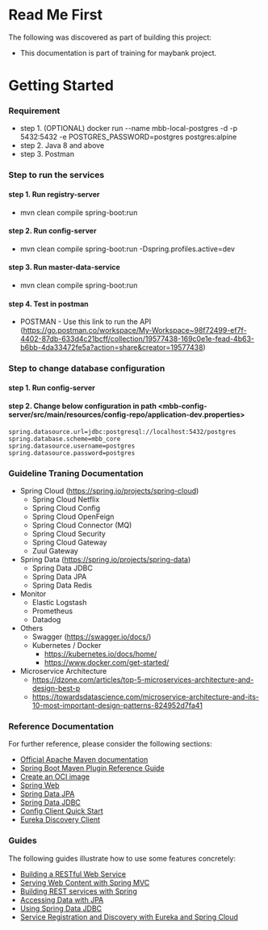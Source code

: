 # Read Me First
The following was discovered as part of building this project:

* This documentation is part of training for maybank project.

# Getting Started

### Requirement
* step 1. (OPTIONAL) docker run --name mbb-local-postgres -d -p 5432:5432 -e POSTGRES_PASSWORD=postgres postgres:alpine
* step 2. Java 8 and above
* step 3. Postman

### Step to run the services
#### step 1. Run registry-server
* mvn clean compile spring-boot:run

#### step 2. Run config-server
* mvn clean compile spring-boot:run -Dspring.profiles.active=dev

#### step 3. Run master-data-service
* mvn clean compile spring-boot:run

#### step 4. Test in postman
* POSTMAN - Use this link to run the API (https://go.postman.co/workspace/My-Workspace~98f72499-ef7f-4402-87db-633d4c21bcff/collection/19577438-169c0e1e-fead-4b63-b6bb-4da33472fe5a?action=share&creator=19577438)

### Step to change database configuration
#### step 1. Run config-server
#### step 2. Change below configuration in path <mbb-config-server/src/main/resources/config-repo/application-dev.properties>
`spring.datasource.url=jdbc:postgresql://localhost:5432/postgres` <br>
`spring.database.scheme=mbb_core` <br>
`spring.datasource.username=postgres` <br>
`spring.datasource.password=postgres`


### Guideline Traning Documentation
* Spring Cloud (https://spring.io/projects/spring-cloud)
  * Spring Cloud Netflix
  * Spring Cloud Config
  * Spring Cloud OpenFeign
  * Spring Cloud Connector (MQ)
  * Spring Cloud Security
  * Spring Cloud Gateway
  * Zuul Gateway
* Spring Data (https://spring.io/projects/spring-data)
  * Spring Data JDBC
  * Spring Data JPA
  * Spring Data Redis
* Monitor
  * Elastic Logstash
  * Prometheus
  * Datadog
* Others
  * Swagger (https://swagger.io/docs/)
  * Kubernetes / Docker
    * https://kubernetes.io/docs/home/
    * https://www.docker.com/get-started/
* Microservice Architecture
  * https://dzone.com/articles/top-5-microservices-architecture-and-design-best-p
  * https://towardsdatascience.com/microservice-architecture-and-its-10-most-important-design-patterns-824952d7fa41
 

### Reference Documentation
For further reference, please consider the following sections:

* [Official Apache Maven documentation](https://maven.apache.org/guides/index.html)
* [Spring Boot Maven Plugin Reference Guide](https://docs.spring.io/spring-boot/docs/2.7.2/maven-plugin/reference/html/)
* [Create an OCI image](https://docs.spring.io/spring-boot/docs/2.7.2/maven-plugin/reference/html/#build-image)
* [Spring Web](https://docs.spring.io/spring-boot/docs/2.7.2/reference/htmlsingle/#web)
* [Spring Data JPA](https://docs.spring.io/spring-boot/docs/2.7.2/reference/htmlsingle/#data.sql.jpa-and-spring-data)
* [Spring Data JDBC](https://docs.spring.io/spring-boot/docs/2.7.2/reference/htmlsingle/#data.sql.jdbc)
* [Config Client Quick Start](https://docs.spring.io/spring-cloud-config/docs/current/reference/html/#_client_side_usage)
* [Eureka Discovery Client](https://docs.spring.io/spring-cloud-netflix/docs/current/reference/html/#service-discovery-eureka-clients)

### Guides
The following guides illustrate how to use some features concretely:

* [Building a RESTful Web Service](https://spring.io/guides/gs/rest-service/)
* [Serving Web Content with Spring MVC](https://spring.io/guides/gs/serving-web-content/)
* [Building REST services with Spring](https://spring.io/guides/tutorials/rest/)
* [Accessing Data with JPA](https://spring.io/guides/gs/accessing-data-jpa/)
* [Using Spring Data JDBC](https://github.com/spring-projects/spring-data-examples/tree/master/jdbc/basics)
* [Service Registration and Discovery with Eureka and Spring Cloud](https://spring.io/guides/gs/service-registration-and-discovery/)


